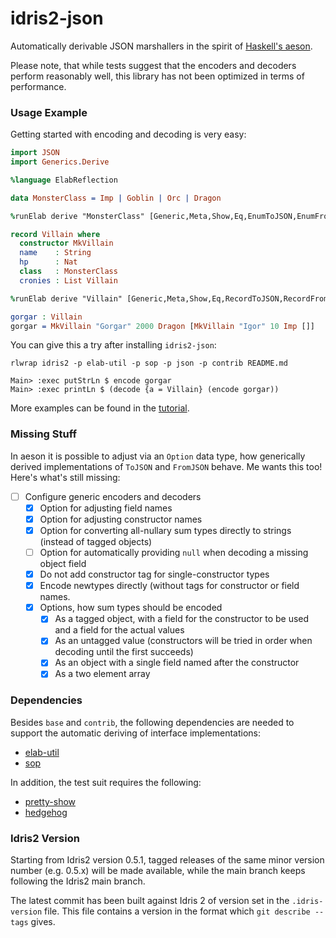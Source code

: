 # idris2-json

Automatically derivable JSON marshallers in the spirit of
[Haskell's aeson](https://hackage.haskell.org/package/aeson).

Please note, that while tests suggest that the encoders and decoders
perform reasonably well, this library has not been optimized in
terms of performance.

### Usage Example

Getting started with encoding and decoding is very easy:

```idris
import JSON
import Generics.Derive

%language ElabReflection

data MonsterClass = Imp | Goblin | Orc | Dragon

%runElab derive "MonsterClass" [Generic,Meta,Show,Eq,EnumToJSON,EnumFromJSON]

record Villain where
  constructor MkVillain
  name    : String
  hp      : Nat
  class   : MonsterClass
  cronies : List Villain

%runElab derive "Villain" [Generic,Meta,Show,Eq,RecordToJSON,RecordFromJSON]

gorgar : Villain
gorgar = MkVillain "Gorgar" 2000 Dragon [MkVillain "Igor" 10 Imp []]
```

You can give this a try after installing `idris2-json`:

```
rlwrap idris2 -p elab-util -p sop -p json -p contrib README.md

Main> :exec putStrLn $ encode gorgar
Main> :exec printLn $ (decode {a = Villain} (encode gorgar))
```

More examples can be found in the [tutorial](src/Doc/Tutorial.md).

### Missing Stuff

In aeson it is possible to adjust via an `Option` data type,
how generically derived implementations of `ToJSON` and `FromJSON`
behave. Me wants this too! Here's what's still missing:

  - [ ] Configure generic encoders and decoders
    - [x] Option for adjusting field names
    - [x] Option for adjusting constructor names
    - [x] Option for converting all-nullary sum types
          directly to strings (instead of tagged objects)
    - [ ] Option for automatically providing `null` when
          decoding a missing object field
    - [x] Do not add constructor tag for single-constructor types
    - [x] Encode newtypes directly (without tags for constructor
          or field names.
    - [x] Options, how sum types should be encoded
      - [x] As a tagged object, with a field for the constructor to
            be used and a field for the actual values
      - [x] As an untagged value (constructors will be tried in
            order when decoding until the first succeeds)
      - [x] As an object with a single field named after the
            constructor
      - [x] As a two element array

### Dependencies

Besides `base` and `contrib`, the following dependencies are needed to
support the automatic deriving of interface implementations:

* [elab-util](https://github.com/stefan-hoeck/idris2-elab-util)
* [sop](https://github.com/stefan-hoeck/idris2-sop)

In addition, the test suit requires the following:

* [pretty-show](https://github.com/stefan-hoeck/idris2-pretty-show)
* [hedgehog](https://github.com/stefan-hoeck/idris2-hedgehog)

### Idris2 Version

Starting from Idris2 version 0.5.1, tagged releases of the same
minor version number (e.g. 0.5.x) will be made available, while the main
branch keeps following the Idris2 main branch.

The latest commit has been built against Idris 2 of version set in the ``.idris-version`` file.
This file contains a version in the format which ``git describe --tags`` gives.

